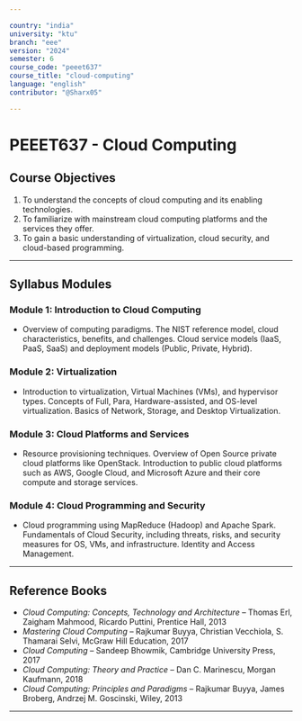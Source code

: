 ```yaml
---

country: "india"
university: "ktu"
branch: "eee"
version: "2024"
semester: 6
course_code: "peeet637"
course_title: "cloud-computing"
language: "english"
contributor: "@Sharx05"

---
```


# PEEET637 - Cloud Computing

## Course Objectives

1.  To understand the concepts of cloud computing and its enabling technologies.
2.  To familiarize with mainstream cloud computing platforms and the services they offer.
3.  To gain a basic understanding of virtualization, cloud security, and cloud-based programming.

---

## Syllabus Modules

### Module 1: Introduction to Cloud Computing

-   Overview of computing paradigms. The NIST reference model, cloud characteristics, benefits, and challenges. Cloud service models (IaaS, PaaS, SaaS) and deployment models (Public, Private, Hybrid).

### Module 2: Virtualization

-   Introduction to virtualization, Virtual Machines (VMs), and hypervisor types. Concepts of Full, Para, Hardware-assisted, and OS-level virtualization. Basics of Network, Storage, and Desktop Virtualization.

### Module 3: Cloud Platforms and Services

-   Resource provisioning techniques. Overview of Open Source private cloud platforms like OpenStack. Introduction to public cloud platforms such as AWS, Google Cloud, and Microsoft Azure and their core compute and storage services.

### Module 4: Cloud Programming and Security

-   Cloud programming using MapReduce (Hadoop) and Apache Spark. Fundamentals of Cloud Security, including threats, risks, and security measures for OS, VMs, and infrastructure. Identity and Access Management.

---

## Reference Books

-   *Cloud Computing: Concepts, Technology and Architecture* – Thomas Erl, Zaigham Mahmood, Ricardo Puttini, Prentice Hall, 2013
-   *Mastering Cloud Computing* – Rajkumar Buyya, Christian Vecchiola, S. Thamarai Selvi, McGraw Hill Education, 2017
-   *Cloud Computing* – Sandeep Bhowmik, Cambridge University Press, 2017
-   *Cloud Computing: Theory and Practice* – Dan C. Marinescu, Morgan Kaufmann, 2018
-   *Cloud Computing: Principles and Paradigms* – Rajkumar Buyya, James Broberg, Andrzej M. Goscinski, Wiley, 2013

---
